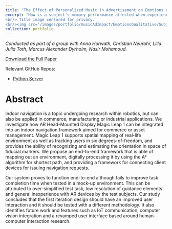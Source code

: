```yaml
---
title: "The Effect of Personalized Music in Advertisement on Emotions and Memory Performance"
excerpt: "How is a subject's memory performance affected when experiencing video content with and without music that is personalized? We used Spotify's API for music's affective features, test subjects' mood at the time of the test, and their Spotify listening trends to find the best matching song to then overlay it with the video content. We used a computer vision based framework to read test subject's mood as an additional measurement of engagement.
<br/> Title image censored for privacy. 
<br/><img src='/images/portfolio/musicAdImpact/EmotionsQualitative/Subject08_censored.png' width=\"400\">"
collection: portfolio
---
```


*Conducted as part of a group with Anna Horwath, Christian Neurohr, Lilla Julia Toth, Marcus Alexander Dyrholm, Nasir Mohamoud.*

[Download the Full Paper](/files/portfolio/fullPapers/adEffect.pdf)

Relevant GitHub Repos:
- [Python Server](https://github.com/ernlavr/adImpact)

# Abstract
Indoor navigation is a topic undergoing research within robotics, but
can also be applied in commerce, manufacturing or industrial applications.
We investigate how AR Head-Mounted Display Magic Leap 1 can be integrated into an indoor navigation framework aimed for commerce or asset
management. Magic Leap 1 supports spatial mapping of real-life environment as well as tracking users in six degrees-of-freedom, and provides the
ability of recognizing and estimating the orientation in space of fiducial
markers. We propose an end-to-end framework that is able of mapping
out an environment, digitally processing it by using the A* algorithm for shortest path, and providing a framework
for connecting client devices for issuing navigation requests. 

Our system
proves to function end-to-end although fails to improve task completion
time when tested in a mock-up environment. This can be attributed to
over-simplified test task, low resolution of guidance elements and general
inexperience with AR devices by the test subjects. Our study concludes
that the first iteration design should have an improved user interaction
and it should be tested with a different methodology. It also identifies
future work and features such as IoT communication, computer vision
integration and a revamped user interface based around human-computer
interaction research.

